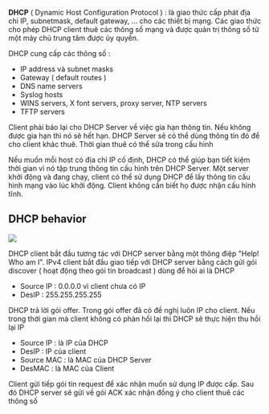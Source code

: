 **DHCP** ( Dynamic Host Configuration Protocol ) : là giao thức cấp phát địa chỉ IP, subnetmask, default gateway, ... cho các thiết bị mạng. Các giao thức cho phép DHCP client thuê các thông số mạng và được quản trị thông số từ một máy chủ trung tâm được ủy quyền.

DHCP cung cấp các thông số :

- IP address và subnet masks
- Gateway ( default routes )
- DNS name servers
- Syslog hosts
- WINS servers, X font servers, proxy server, NTP servers
- TFTP servers

Client phải báo lại cho DHCP Server về việc gia hạn thông tin. Nếu không được gia hạn thì nó sẽ hết hạn. DHCP Server sẽ có thể dùng thông tin đó để cho client khác thuê. Thời gian thuê có thể sửa trong cấu hình

Nếu muốn mỗi host có địa chỉ IP cố định, DHCP có thể giúp bạn tiết kiệm thời gian vì nó tập trung thông tin cấu hình trên DHCP Server. Một server khởi động và đang chạy, client có thể sử dụng DHCP để lấy thông tin cấu hình mạng vào lúc khởi động. Client không cần biết họ được nhận cấu hình tĩnh.

## DHCP behavior

<img src="https://github.com/vjnkvt/Images/blob/master/DHCP-messages.jpg">

DHCP client bắt đầu tương tác với DHCP server bằng một thông điệp "Help! Who am I". IPv4 client bắt đầu giao tiếp với DHCP server bằng cách gửi gói discover ( hoạt động theo gói tin broadcast ) dùng để hỏi ai là DHCP
- Source IP : 0.0.0.0 vì client chưa có IP
- DesIP : 255.255.255.255

DHCP trả lời gói offer. Trong gói offer đã có đề nghị luôn IP cho client. Nếu trong thời gian mà client không có phản hồi lại thì DHCP sẽ thực hiện thu hồi lại IP

- Source IP : là IP của DHCP
- DesIP : IP của client
- Source MAC : là MAC của DHCP Server
- DesMAC : là MAC của Client

Client gửi tiếp gói tin request để xác nhận muốn sử dụng IP được cấp. Sau đó DHCP server sẽ gửi về gói ACK xác nhận đồng ý cho client thuê các thông số

